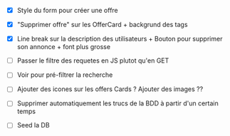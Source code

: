 - [X] Style du form pour créer une offre 
- [X] "Supprimer offre" sur les OfferCard + backgrund des tags
- [X] Line break sur la description des utilisateurs + Bouton pour supprimer son annonce + font plus grosse 
- [ ] Passer le filtre des requetes en JS plutot qu'en GET
- [ ] Voir pour pré-filtrer la recherche


- [ ] Ajouter des icones sur les offers Cards ? Ajouter des images ??
- [ ] Supprimer automatiquement les trucs de la BDD à partir d'un certain temps
- [ ] Seed la DB
